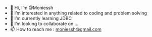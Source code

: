 - 👋 Hi, I’m @Moniessh
- 👀 I’m interested in anything related to coding and problem solving
- 🌱 I’m currently learning JDBC 
- 💞️ I’m looking to collaborate on ...
- 📫 How to reach me : moniessh@gmail.com 
<!---
Moniessh/Moniessh is a ✨ special ✨ repository because its `README.md` (this file) appears on your GitHub profile.
You can click the Preview link to take a look at your changes.
--->
